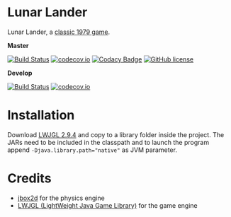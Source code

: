 # Lunar Lander
Lunar Lander, a [classic 1979 game](https://en.wikipedia.org/wiki/Lunar_Lander_%281979_video_game%29).

**Master**

[![Build Status](https://travis-ci.org/lcappuccio/lunar-lander.svg?branch=master)](https://travis-ci.org/lcappuccio/lunar-lander)
[![codecov.io](https://codecov.io/github/lcappuccio/lunar-lander/coverage.svg?branch=master)](https://codecov.io/github/lcappuccio/lunar-lander?branch=master)
[![Codacy Badge](https://api.codacy.com/project/badge/grade/62bb1aa717a744fd86c01887c79eadc5)](https://www.codacy.com/app/leo_4/lunar-lander)
[![GitHub license](https://img.shields.io/badge/license-GPLv3-blue.svg)](https://raw.githubusercontent.com/lcappuccio/lunar-lander/master/LICENSE)

**Develop**

[![Build Status](https://travis-ci.org/lcappuccio/lunar-lander.svg?branch=develop)](https://travis-ci.org/lcappuccio/lunar-lander)
[![codecov.io](https://codecov.io/github/lcappuccio/lunar-lander/coverage.svg?branch=develop)](https://codecov.io/github/lcappuccio/lunar-lander?branch=develop)

# Installation

Download [LWJGL 2.9.4](http://legacy.lwjgl.org/) and copy to a library folder inside the project.
The JARs need to be included in the classpath and to launch the program append `-Djava.library.path="native"` as JVM
parameter.

# Credits

* [jbox2d](https://github.com/jbox2d/jbox2d) for the physics engine
* [LWJGL (LightWeight Java Game Library)](http://legacy.lwjgl.org/) for the game engine